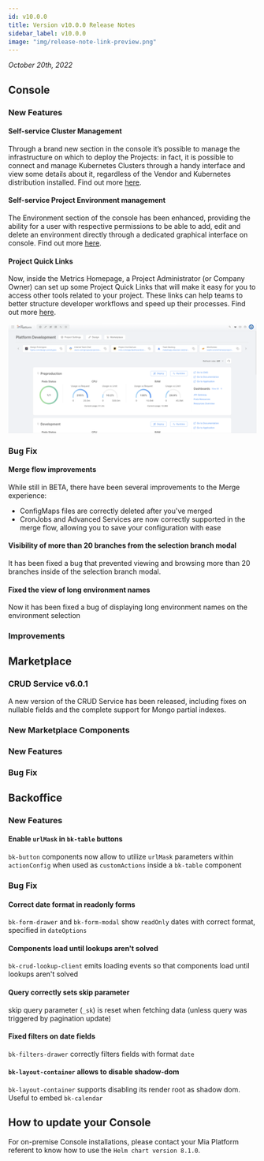 ```yaml
---
id: v10.0.0
title: Version v10.0.0 Release Notes
sidebar_label: v10.0.0
image: "img/release-note-link-preview.png"
---
```


_October 20th, 2022_

## Console


### New Features

#### Self-service Cluster Management

Through a brand new section in the console it’s possible to manage the infrastructure on which to deploy the Projects: in fact, it is possible to connect and manage Kubernetes Clusters through a handy interface and view some details about it, regardless of the Vendor and Kubernetes distribution installed. Find out more [here](../../development_suite/clusters-management).

#### Self-service Project Environment management

The Environment section of the console has been enhanced, providing the ability for a user with respective permissions to be able to add, edit and delete an environment directly through a dedicated graphical interface on console. Find out more [here](../../development_suite/set-up-infrastructure/runtime-environments).

#### Project Quick Links

Now, inside the Metrics Homepage, a Project Administrator (or Company Owner) can set up some Project Quick Links that will make it easy for you to access other tools related to your project. These links can help teams to better structure developer workflows and speed up their processes. Find out more [here](../../development_suite/overview-dev-suite#project-links-and-dashboards).

![Mia-Platform Console Metrics Homepage](../img/10.0/Mia-Platform-metrics-homepage.png)

### Bug Fix

#### Merge flow improvements

While still in BETA, there have been several improvements to the Merge experience:

- ConfigMaps files are correctly deleted after you've merged
- CronJobs and Advanced Services are now correctly supported in the merge flow, allowing you to save your configuration with ease

#### Visibility of more than 20 branches from the selection branch modal

It has been fixed a bug that prevented viewing and browsing more than 20 branches inside of the selection branch modal.

#### Fixed the view of long environment names

Now it has been fixed a bug of displaying long environment names on the environment selection

### Improvements

## Marketplace

### CRUD Service v6.0.1

A new version of the CRUD Service has been released, including fixes on nullable fields and the complete support for Mongo partial indexes.

### New Marketplace Components

### New Features

### Bug Fix



## Backoffice

### New Features

#### Enable `urlMask` in `bk-table` buttons
`bk-button` components now allow to utilize `urlMask` parameters within `actionConfig` when used as `customActions` inside a `bk-table` component

### Bug Fix

#### Correct date format in readonly forms
`bk-form-drawer` and `bk-form-modal` show `readOnly` dates with correct format, specified in `dateOptions`

#### Components load until lookups aren't solved
`bk-crud-lookup-client` emits loading events so that components load until lookups aren't solved

#### Query correctly sets skip parameter
skip query parameter (`_sk`) is reset when fetching data (unless query was triggered by pagination update)

#### Fixed filters on date fields
`bk-filters-drawer` correctly filters fields with format `date`

#### `bk-layout-container` allows to disable shadow-dom
`bk-layout-container` supports disabling its render root as shadow dom. Useful to embed `bk-calendar`




## How to update your Console

For on-premise Console installations, please contact your Mia Platform referent to know how to use the `Helm chart version 8.1.0`.

